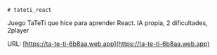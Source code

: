 	# tateti_react
Juego TaTeTi que hice para aprender React.  IA propia, 2 dificultades, 2player

URL:
[https://ta-te-ti-6b8aa.web.app](https://ta-te-ti-6b8aa.web.app)
